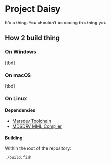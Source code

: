 Project Daisy
=============

It's a thing. You shouldn't be seeing this thing yet.

## How 2 build thing

### On Windows

[tbd]

### On macOS

[tbd]

### On Linux

#### Dependencies

- [Marsdev Toolchain](https://github.com/andwn/marsdev)
- [MDSDRV MML Compiler](https://github.com/superctr/ctrmml)

#### Building

Within the root of the repository:

    ./build.fish
